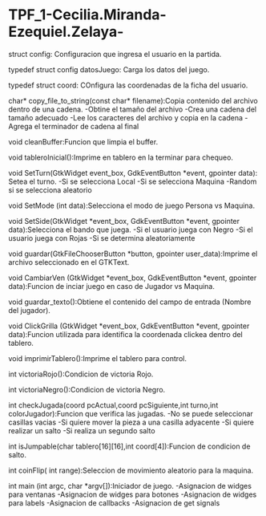 # TPF_1-Cecilia.Miranda-Ezequiel.Zelaya-
struct config: Configuracion que ingresa el usuario en la partida.

typedef struct config datosJuego: Carga los datos del juego.

typedef struct coord: COnfigura las coordenadas de la ficha del usuario.

char* copy_file_to_string(const char* filename):Copia contenido del archivo dentro de una cadena. 
-Obtine el tamaño del archivo
-Crea una cadena del tamaño adecuado
-Lee los caracteres del archivo y copia en la cadena
-Agrega el terminador de cadena al final

void cleanBuffer:Funcion que limpia el buffer.

void tableroInicial():Imprime en tablero en la terminar para chequeo.

void SetTurn(GtkWidget event_box, GdkEventButton *event, gpointer data): Setea el turno.
-Si se selecciona Local
-Si se selecciona Maquina
-Random si se selecciona aleatorio

void SetMode (int data):Selecciona el modo de juego Persona vs Maquina.

void SetSide(GtkWidget *event_box, GdkEventButton *event, gpointer data):Selecciona el bando que juega.
-Si el usuario juega con Negro
-Si el usuario juega con Rojas
-Si se determina aleatoriamente 

void guardar(GtkFileChooserButton *button, gpointer user_data):Imprime el archivo seleccionado en el GTKText.

void CambiarVen (GtkWidget *event_box, GdkEventButton *event, gpointer data):Funcion de inciar juego en caso de Jugador vs Maquina.

void guardar_texto():Obtiene el contenido del campo de entrada (Nombre del jugador).

void ClickGrilla (GtkWidget *event_box, GdkEventButton *event, gpointer data):Funcion utilizada para identifica la coordenada clickea dentro del tablero.

void imprimirTablero():Imprime el tablero para control.

int victoriaRojo():Condicion de victoria Rojo.

int victoriaNegro():Condicion de victoria Negro.

int checkJugada(coord pcActual,coord pcSiguiente,int turno,int colorJugador):Funcion que verifica las jugadas.
-No se puede seleccionar casillas vacias 
-Si quiere mover la pieza a una casilla adyacente
-Si quiere realizar un salto
 -Si realiza un segundo salto

int isJumpable(char tablero[16][16],int coord[4]):Funcion de condicion de salto.

int coinFlip( int range):Seleccion de movimiento aleatorio para la maquina.

int main (int argc, char *argv[]):Iniciador de juego.
-Asignacion de widges para ventanas
-Asignacion de widges para botones
-Asignacion de widges para labels
-Asignacion de callbacks
-Asignacion de get signals


 

 

